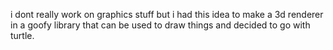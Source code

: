 i dont really work on graphics stuff but i had this idea to make a 3d renderer in a goofy library that can be used to draw things and decided to go with turtle.
